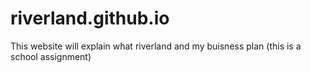 # riverland.github.io
This website will explain what riverland and my buisness plan (this is a school assignment)
